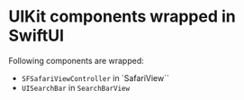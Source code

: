 # UIKit components wrapped in SwiftUI

Following components are wrapped:

- `SFSafariViewController` in `SafariView``
- `UISearchBar` in `SearchBarView`

